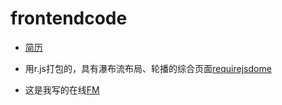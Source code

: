 # frontendcode

* [简历]( https://chenyuhero.github.io/frontendcode/project/简历/resume.html)

* 用r.js打包的，具有瀑布流布局、轮播的综合页面[requirejsdome](https://chenyuhero.github.io/frontendcode/justfor-test/test-rjs/requiredemo.html)

* 这是我写的在线[FM]( https://chenyuhero.github.io/frontendcode/project/Fm-music/MyFM.html)
